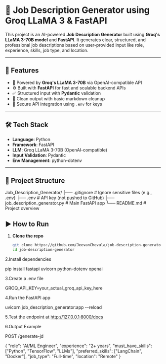 # 📝 Job Description Generator using Groq LLaMA 3 & FastAPI

This project is an AI-powered **Job Description Generator** built using **Groq's LLaMA 3-70B model** and **FastAPI**. It generates clear, structured, and professional job descriptions based on user-provided input like role, experience, skills, job type, and location.

---

## 🚀 Features

- 🧠 Powered by **Groq's LLaMA 3-70B** via OpenAI-compatible API  
- ⚙️ Built with **FastAPI** for fast and scalable backend APIs  
- ✅ Structured input with **Pydantic** validation  
- 🧾 Clean output with basic markdown cleanup  
- 🔐 Secure API integration using `.env` for keys  

---

## 🛠️ Tech Stack

- **Language**: Python  
- **Framework**: FastAPI  
- **LLM**: Groq LLaMA 3-70B (OpenAI-compatible)  
- **Input Validation**: Pydantic  
- **Env Management**: python-dotenv  

---

## 📁 Project Structure

Job_Description_Generator/
├── .gitignore # Ignore sensitive files (e.g., .env)
├── .env # API key (not pushed to GitHub)
├── job_description_generator.py # Main FastAPI app
└── README.md # Project overview
## ▶️ How to Run

1. **Clone the repo**
   ```bash
   git clone https://github.com/JeevanChevula/job-description-generator.git
   cd job-description-generator
   
2.Install dependencies

   pip install fastapi uvicorn python-dotenv openai

3.Create a .env file

   GROQ_API_KEY=your_actual_groq_api_key_here

4.Run the FastAPI app

uvicorn job_description_generator:app --reload

5.Test the endpoint at
http://127.0.0.1:8000/docs

6.Output Example

POST /generate-jd

{
  "role": "AI/ML Engineer",
  "experience": "2+ years",
  "must_have_skills": ["Python", "TensorFlow", "LLMs"],
  "preferred_skills": ["LangChain", "Docker"],
  "job_type": "Full-time",
  "location": "Remote"
}
